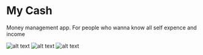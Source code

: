 # My Cash
Money management app. For people who wanna know all self expence and income

![alt text](https://github.com/romarakhlin/My-Cash/blob/master/images/1.png) ![alt text](https://github.com/romarakhlin/My-Cash/blob/master/images/2.png) ![alt text](https://github.com/romarakhlin/My-Cash/blob/master/images/3.png) 
